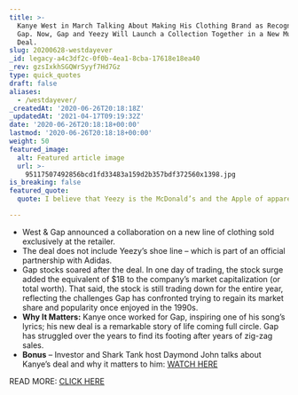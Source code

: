 ```yaml
---
title: >-
  Kanye West in March Talking About Making His Clothing Brand as Recognized as
  Gap. Now, Gap and Yeezy Will Launch a Collection Together in a New Multi-Year
  Deal.
slug: 20200628-westdayever
_id: legacy-a4c3df2c-0f0b-4ea1-8cba-17618e18ea40
_rev: gzsIxkhSGQWrSyyf7Hd7Gz
type: quick_quotes
draft: false
aliases:
  - /westdayever/
_createdAt: '2020-06-26T20:18:18Z'
_updatedAt: '2021-04-17T09:19:32Z'
date: '2020-06-26T20:18:18+00:00'
lastmod: '2020-06-26T20:18:18+00:00'
weight: 50
featured_image:
  alt: Featured article image
  url: >-
    95117507492856bcd1fd33483a159d2b357bdf372560x1398.jpg
is_breaking: false
featured_quote:
  quote: I believe that Yeezy is the McDonald’s and the Apple of apparel.

---
```

* West & Gap announced a collaboration on a new line of clothing sold exclusively at the retailer.
* The deal does not include Yeezy’s shoe line – which is part of an official partnership with Adidas.
* Gap stocks soared after the deal. In one day of trading, the stock surge added the equivalent of $1B to the company’s market capitalization (or total worth). That said, the stock is still trading down for the entire year, reflecting the challenges Gap has confronted trying to regain its market share and popularity once enjoyed in the 1990s.
* **Why It Matters:** Kanye once worked for Gap, inspiring one of his song’s lyrics; his new deal is a remarkable story of life coming full circle. Gap has struggled over the years to find its footing after years of zig-zag sales.
* **Bonus** – Investor and Shark Tank host Daymond John talks about Kanye’s deal and why it matters to him: [WATCH HERE](https://www.tmz.com/2020/06/26/daymond-john-kanye-west-deserves-seat-on-board-gap/)

READ MORE: [CLICK HERE](https://www.wsj.com/articles/kanye-west-to-design-yeezy-clothing-line-for-gap-11593174610)